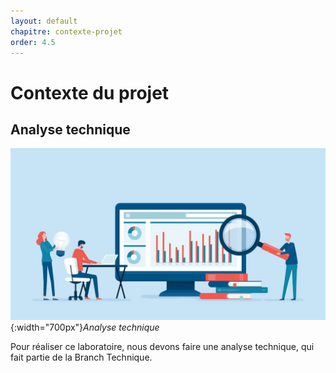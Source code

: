 ```yaml
---
layout: default
chapitre: contexte-projet
order: 4.5
---
```


<!-- new slide -->

# Contexte du projet

<!-- new slide -->

## Analyse technique

![Analyse-technique](./images/analyse.jpeg){:width="700px"}*Analyse technique*

<!-- note -->

Pour réaliser ce laboratoire, nous devons faire une analyse technique, qui fait partie de la Branch Technique.
